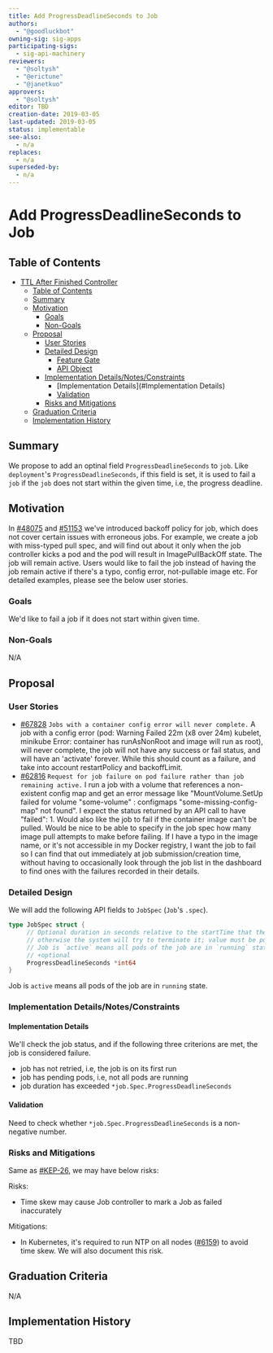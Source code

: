 ```yaml
---
title: Add ProgressDeadlineSeconds to Job
authors:
  - "@goodluckbot"
owning-sig: sig-apps
participating-sigs:
  - sig-api-machinery
reviewers:
  - "@soltysh"
  - "@erictune"
  - "@janetkuo"
approvers:
  - "@soltysh"
editor: TBD
creation-date: 2019-03-05
last-updated: 2019-03-05
status: implementable
see-also:
  - n/a
replaces:
  - n/a
superseded-by:
  - n/a
---
```



# Add ProgressDeadlineSeconds to Job

## Table of Contents

   * [TTL After Finished Controller](#ttl-after-finished-controller)
      * [Table of Contents](#table-of-contents)
      * [Summary](#summary)
      * [Motivation](#motivation)
         * [Goals](#goals)
         * [Non-Goals](#non-goals)
      * [Proposal](#proposal)
         * [User Stories](#user-stories)
         * [Detailed Design](#detailed-design)
            * [Feature Gate](#feature-gate)
            * [API Object](#api-object)
         * [Implementation Details/Notes/Constraints](#implementation-details/notes/constraints)
            * [Implementation Details](#Implementation Details)
            * [Validation](#Validation)
         * [Risks and Mitigations](#risks-and-mitigations)
      * [Graduation Criteria](#graduation-criteria)
      * [Implementation History](#implementation-history)


## Summary

We propose to add an optinal field `ProgressDeadlineSeconds` to `job`. Like `deployment`'s `ProgressDeadlineSeconds`, if this field is set, it is used to fail a `job` if the `job` does not start within the given time, i.e, the progress deadline.

## Motivation

In [#48075][] and [#51153][] we've introduced backoff policy for job, which does not cover certain issues with erroneous jobs. 
For example, we create a job with miss-typed pull spec, and will find out about it only when the job controller kicks a pod and the pod will result in ImagePullBackOff state. The job will remain active.
Users would like to fail the job instead of having the job remain active if there's a typo, config error, not-pullable image etc.
For detailed examples, please see the below user stories.

[#48075]: https://github.com/kubernetes/kubernetes/issues/48075
[#51153]: https://github.com/kubernetes/kubernetes/issues/51153

### Goals

We'd like to fail a job if it does not start within given time.

### Non-Goals

N/A

## Proposal

### User Stories

* [#67828][] `Jobs with a container config error will never complete.` A job with a config error (pod: Warning Failed 22m (x8 over 24m) kubelet, minikube Error: container has runAsNonRoot and image will run as root), will never complete, the job will not have any success or fail status, and will have an 'activate' forever. While this should count as a failure, and take into account restartPolicy and backoffLimit.
* [#62816][] `Request for job failure on pod failure rather than job remaining active.` 
I run a job with a volume that references a non-existent config map and get an error message like "MountVolume.SetUp failed for volume "some-volume" : configmaps "some-missing-config-map" not found". I expect the status returned by an API call to have "failed": 1.
Would also like the job to fail if the container image can't be pulled. Would be nice to be able to specify in the job spec how many image pull attempts to make before failing. If I have a typo in the image name, or it's not accessible in my Docker registry, I want the job to fail so I can find that out immediately at job submission/creation time, without having to occasionally look through the job list in the dashboard to find ones with the failures recorded in their details.

[#67828]: https://github.com/kubernetes/kubernetes/issues/67828
[#62816]: https://github.com/kubernetes/kubernetes/issues/62816

### Detailed Design 

We will add the following API fields to `JobSpec` (`Job`'s `.spec`).

```go
type JobSpec struct {
     // Optional duration in seconds relative to the startTime that the job needs to become active,
     // otherwise the system will try to terminate it; value must be positive integer
     // Job is `active` means all pods of the job are in `running` state.
     // +optional
     ProgressDeadlineSeconds *int64
}
```

Job is `active` means all pods of the job are in `running` state.

### Implementation Details/Notes/Constraints

#### Implementation Details
We'll check the job status, and if the following three criterions are met, the job is considered failure.
*  job has not retried, i.e, the job is on its first run
*  job has pending pods, i.e, not all pods are running
*  job duration has exceeded `*job.Spec.ProgressDeadlineSeconds`

#### Validation
Need to check whether `*job.Spec.ProgressDeadlineSeconds` is a non-negative number.

### Risks and Mitigations

Same as [#KEP-26][], we may have below risks:

Risks:
* Time skew may cause Job controller to mark a Job as failed inaccurately

Mitigations:
* In Kubernetes, it's required to run NTP on all nodes ([#6159][]) to avoid time
  skew. We will also document this risk.

[#KEP-26]:https://github.com/kubernetes/enhancements/blob/master/keps/sig-apps/0026-ttl-after-finish.md
[#6159]: https://github.com/kubernetes/kubernetes/issues/6159#issuecomment-93844058

## Graduation Criteria

N/A

## Implementation History

TBD
